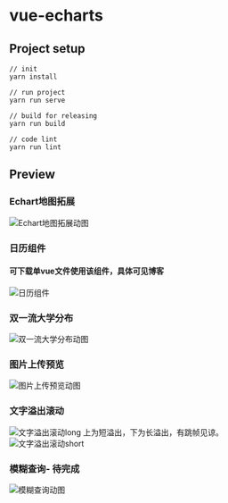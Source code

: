 # vue-echarts

## Project setup
```
// init
yarn install

// run project
yarn run serve

// build for releasing
yarn run build

// code lint
yarn run lint
```

## Preview

### Echart地图拓展
![Echart地图拓展动图](https://raw.githubusercontent.com/LonHon/some-resource/master/vue-demo-img/map-pie.gif)

### 日历组件
#### 可下载单vue文件使用该组件，具体可见博客
![日历组件](https://raw.githubusercontent.com/LonHon/some-resource/master/vue-demo-img/calendar.gif)

### 双一流大学分布
![双一流大学分布动图](https://raw.githubusercontent.com/LonHon/some-resource/master/vue-demo-img/syl.gif)

### 图片上传预览
![图片上传预览动图](https://raw.githubusercontent.com/LonHon/some-resource/master/vue-demo-img/imgupload.gif)

### 文字溢出滚动
![文字溢出滚动long](https://raw.githubusercontent.com/LonHon/some-resource/master/vue-demo-img/scroll-long.gif)
上为短溢出，下为长溢出，有跳帧见谅。
![文字溢出滚动short](https://raw.githubusercontent.com/LonHon/some-resource/master/vue-demo-img/scroll-short.gif)

### 模糊查询- 待完成

![模糊查询动图](https://raw.githubusercontent.com/LonHon/some-resource/master/vue-demo-img/search.gif)